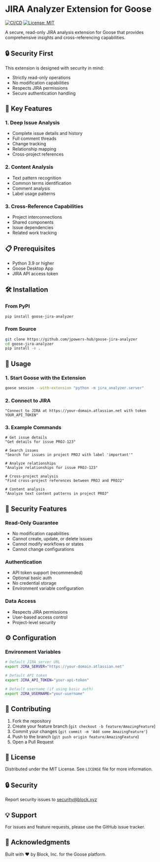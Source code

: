 # JIRA Analyzer Extension for Goose

[![CI/CD](https://github.com/jpowers-hub/goose-jira-analyzer/actions/workflows/ci.yml/badge.svg)](https://github.com/jpowers-hub/goose-jira-analyzer/actions/workflows/ci.yml)
[![License: MIT](https://img.shields.io/badge/License-MIT-yellow.svg)](https://opensource.org/licenses/MIT)

A secure, read-only JIRA analysis extension for Goose that provides comprehensive insights and cross-referencing capabilities.

## 🔒 Security First

This extension is designed with security in mind:
- Strictly read-only operations
- No modification capabilities
- Respects JIRA permissions
- Secure authentication handling

## 🚀 Key Features

### 1. Deep Issue Analysis
- Complete issue details and history
- Full comment threads
- Change tracking
- Relationship mapping
- Cross-project references

### 2. Content Analysis
- Text pattern recognition
- Common terms identification
- Comment analysis
- Label usage patterns

### 3. Cross-Reference Capabilities
- Project interconnections
- Shared components
- Issue dependencies
- Related work tracking

## 📋 Prerequisites

- Python 3.9 or higher
- Goose Desktop App
- JIRA API access token

## 🛠️ Installation

### From PyPI
```bash
pip install goose-jira-analyzer
```

### From Source
```bash
git clone https://github.com/jpowers-hub/goose-jira-analyzer
cd goose-jira-analyzer
pip install -e .
```

## 🔧 Usage

### 1. Start Goose with the Extension
```bash
goose session --with-extension "python -m jira_analyzer.server"
```

### 2. Connect to JIRA
```text
"Connect to JIRA at https://your-domain.atlassian.net with token YOUR_API_TOKEN"
```

### 3. Example Commands
```text
# Get issue details
"Get details for issue PROJ-123"

# Search issues
"Search for issues in project PROJ with label 'important'"

# Analyze relationships
"Analyze relationships for issue PROJ-123"

# Cross-project analysis
"Find cross-project references between PROJ and PROJ2"

# Content analysis
"Analyze text content patterns in project PROJ"
```

## 🔐 Security Features

### Read-Only Guarantee
- No modification capabilities
- Cannot create, update, or delete issues
- Cannot modify workflows or states
- Cannot change configurations

### Authentication
- API token support (recommended)
- Optional basic auth
- No credential storage
- Environment variable configuration

### Data Access
- Respects JIRA permissions
- User-based access control
- Project-level security

## ⚙️ Configuration

### Environment Variables
```bash
# Default JIRA server URL
export JIRA_SERVER="https://your-domain.atlassian.net"

# Default API token
export JIRA_API_TOKEN="your-api-token"

# Default username (if using basic auth)
export JIRA_USERNAME="your-username"
```

## 🤝 Contributing

1. Fork the repository
2. Create your feature branch (`git checkout -b feature/AmazingFeature`)
3. Commit your changes (`git commit -m 'Add some AmazingFeature'`)
4. Push to the branch (`git push origin feature/AmazingFeature`)
5. Open a Pull Request

## 📝 License

Distributed under the MIT License. See `LICENSE` file for more information.

## 🔒 Security

Report security issues to security@block.xyz

## 💡 Support

For issues and feature requests, please use the GitHub issue tracker.

## 🙏 Acknowledgments

Built with ❤️ by Block, Inc. for the Goose platform.